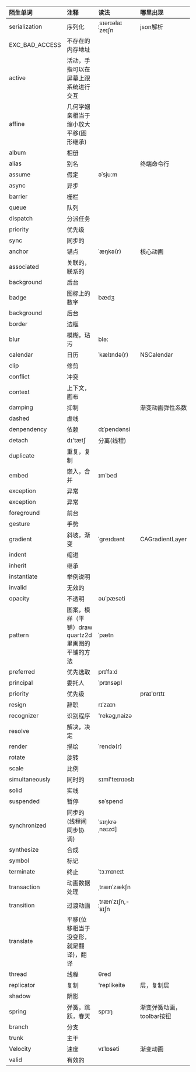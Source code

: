 | 陌生单词 | 注释 | 读法 | 哪里出现 |
| :--- | :--- | :--- | :--- |
| serialization | 序列化 | ˌsɪərɪəlaɪˈzeɪʃn | json解析 |
| EXC\_BAD\_ACCESS | 不存在的内存地址 |  |  |
| active | 活动，手指可以在屏幕上跟系统进行交互 |  |  |
| affine | 几何学姻亲相当于缩小放大平移\(图形继承\) |  |  |
| album | 相册 |  |  |
| alias | 别名 |  | 终端命令行 |
| assume | 假定 | əˈsjuːm |  |
|async|异步|||
|barrier|栅栏|||
|queue|队列|||
|dispatch|分派任务|||
|priority|优先级|||
|sync|同步的|||
| anchor | 锚点 | ˈæŋkə\(r\) | 核心动画 |
| associated | 关联的，联系的 |  |  |
| background | 后台 |  |  |
| badge | 图标上的数字 | bædʒ |  |
| background | 后台 |  |  |
| border | 边框 |  |  |
| blur | 模糊，玷污 | blə: |  |
| calendar | 日历 | ˈkælɪndə\(r\) | NSCalendar |
| clip | 修剪 |  |  |
| conflict | 冲突 |  |  |
| context | 上下文，画布 |  |  |
| damping | 抑制 |  | 渐变动画弹性系数 |
| dashed | 虚线 |  |  |
|denpendency|依赖|dɪˈpendənsi||
|detach|dɪ'tætʃ|分离(线程)||
| duplicate | 重复，复制 |  |  |
| embed | 嵌入，合并 | ɪmˈbed |  |
| exception | 异常 |  |  |
| exception | 异常 |  |  |
| foreground | 前台 |  |  |
| gesture | 手势 |  |  |
| gradient | 斜坡，渐变 | ˈgreɪdɪənt | CAGradientLayer |
| indent | 缩进 |  |  |
| inherit | 继承 |  |  |
| instantiate | 举例说明 |  |  |
| invalid | 无效的 |  |  |
| opacity | 不透明 | əʊˈpæsəti |  |
| pattern | 图案，模样（平铺）draw quartz2d里画图的平铺的方法 | ˈpætn |  |
| preferred | 优先选取 | prɪˈfɜːd |  |
| principal | 委托人 | ˈprɪnsəpl |  |
|priority|优先级||praɪ'ɒrɪtɪ|
| resign | 辞职 | rɪˈzaɪn |  |
| recognizer | 识别程序 | 'rekəg,naizə |  |
| resolve | 解决，决定 |  |  |
| render | 描绘 | ˈrendə\(r\) |  |
| rotate | 旋转 |  |  |
| scale | 比例 |  |  |
| simultaneously | 同时的 | sɪml'teɪnɪəslɪ |  |
| solid | 实线 |  |  |
|suspended|暂停|səˈspend||
|synchronized |同步的(线程间同步协调)|ˈsɪŋkrəˌnaɪzd]||
| synthesize | 合成 |  |  |
| symbol | 标记 |  |  |
| terminate | 终止 | ˈtɜːmɪneɪt |  |
| transaction | 动画数据处理 | ˌtrænˈzækʃn |  |
| transition | 过渡动画 | ˌtrænˈzɪʃn,-ˈsɪʃn |  |
| translate | 平移\(位移相当于没变形，就是翻译\)，翻译 |  |  |
|thread| 线程|θred||
| replicator | 复制 | 'replikeitə | 层，复制层 |
| shadow | 阴影 |  |  |
| spring | 弹簧，跳跃，春天 | sprɪŋ | 渐变弹簧动画，toolbar按钮 |
| branch | 分支 |  |  |
| trunk | 主干 |  |  |
| Velocity | 速度 | vɪˈlɒsəti | 渐变动画 |
| valid | 有效的 |  |  |



